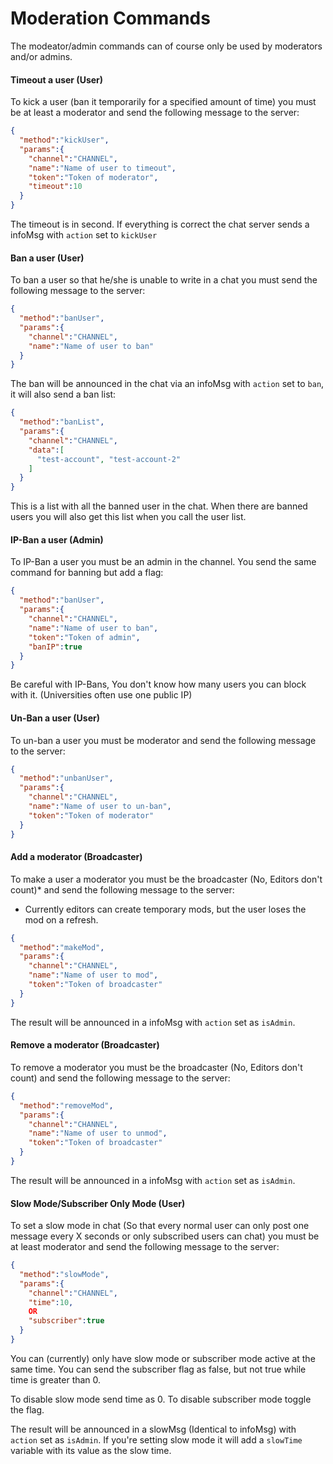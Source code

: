 # Moderation Commands

The modeator/admin commands can of course only be used by moderators and/or admins.

#### Timeout a user (User)

To kick a user (ban it temporarily for a specified amount of time) you must be at least a moderator and send the following message to the server:

```json
{
  "method":"kickUser",
  "params":{
    "channel":"CHANNEL",
    "name":"Name of user to timeout",
    "token":"Token of moderator",
    "timeout":10
  }
}
```

The timeout is in second. If everything is correct the chat server sends a infoMsg with `action` set to `kickUser`

#### Ban a user (User)

To ban a user so that he/she is unable to write in a chat you must send the following message to the server:

```json
{
  "method":"banUser",
  "params":{
    "channel":"CHANNEL",
    "name":"Name of user to ban"
  }
}
```

The ban will be announced in the chat via an infoMsg with `action` set to `ban`, it will also send a ban list:

```json
{
  "method":"banList",
  "params":{
    "channel":"CHANNEL",
    "data":[
      "test-account", "test-account-2"
    ]
  }
}
```

This is a list with all the banned user in the chat. When there are banned users you will also get this list when you call the user list.

#### IP-Ban a user (Admin)

To IP-Ban a user you must be an admin in the channel. You send the same command for banning but add a flag:

```json
{
  "method":"banUser",
  "params":{
    "channel":"CHANNEL",
    "name":"Name of user to ban",
    "token":"Token of admin",
    "banIP":true
  }
}
```

Be careful with IP-Bans, You don't know how many users you can block with it. (Universities often use one public IP)

#### Un-Ban a user (User)

To un-ban a user you must be moderator and send the following message to the server:

```json
{
  "method":"unbanUser",
  "params":{
    "channel":"CHANNEL",
    "name":"Name of user to un-ban",
    "token":"Token of moderator"
  }
}
```

#### Add a moderator (Broadcaster)

To make a user a moderator you must be the broadcaster (No, Editors don't count)* and send the following message to the server:

* Currently editors can create temporary mods, but the user loses the mod on a refresh.

```json
{
  "method":"makeMod",
  "params":{
    "channel":"CHANNEL",
    "name":"Name of user to mod",
    "token":"Token of broadcaster"
  }
}
```

The result will be announced in a infoMsg with `action` set as `isAdmin`.

#### Remove a moderator (Broadcaster)

To remove a moderator you must be the broadcaster (No, Editors don't count) and send the following message to the server:

```json
{
  "method":"removeMod",
  "params":{
    "channel":"CHANNEL",
    "name":"Name of user to unmod",
    "token":"Token of broadcaster"
  }
}
```

The result will be announced in a infoMsg with `action` set as `isAdmin`.

#### Slow Mode/Subscriber Only Mode (User)

To set a slow mode in chat (So that every normal user can only post one message every X seconds or only subscribed users can chat) you must be at least moderator and send the following message to the server:

```json
{
  "method":"slowMode",
  "params":{
    "channel":"CHANNEL",
    "time":10,
    OR
    "subscriber":true
  }
}
```

You can (currently) only have slow mode or subscriber mode active at the same time. You can send the subscriber flag as false, but not true while time is greater than 0.

To disable slow mode send time as 0. To disable subscriber mode toggle the flag.

The result will be announced in a slowMsg (Identical to infoMsg) with `action` set as `isAdmin`. If you're setting slow mode it will add a `slowTime` variable with its value as the slow time.
